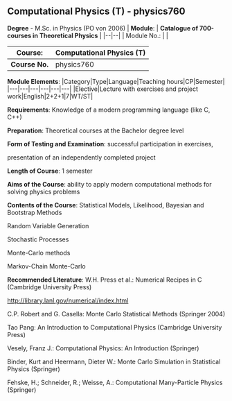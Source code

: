 ## Computational Physics (T) - physics760

**Degree** - M.Sc. in Physics (PO von 2006)
| **Module**: | **Catalogue of 700-courses in Theoretical Physics** |
|--|--|
| Module No.: |  |

| **Course**: | Computational Physics (T) |
|------|------|
| **Course No.** | physics760 |

**Module Elements**:
|Category|Type|Language|Teaching hours|CP|Semester|
|---|---|---|---|---|---|
|Elective|Lecture with exercises and project work|English|2+2+1|7|WT/ST|

**Requirements**:
Knowledge of a modern programming language (like C, C++)

**Preparation**:
Theoretical courses at the Bachelor degree level

**Form of Testing and Examination**:
successful participation in exercises,

presentation of an independently completed project

**Length of Course**:
1 semester

**Aims of the Course**:
ability to apply modern computational methods for solving physics problems

**Contents of the Course**:
Statistical Models, Likelihood, Bayesian and Bootstrap Methods

Random Variable Generation

Stochastic Processes

Monte-Carlo methods

Markov-Chain Monte-Carlo

**Recommended Literature**:
W.H. Press et al.: Numerical Recipes in C (Cambridge University Press)

  http://library.lanl.gov/numerical/index.html

C.P. Robert and G. Casella: Monte Carlo Statistical Methods (Springer 2004)

Tao Pang: An Introduction to Computational Physics (Cambridge University Press)

Vesely, Franz J.: Computational Physics: An Introduction (Springer)

Binder, Kurt and Heermann, Dieter W.: Monte Carlo Simulation in Statistical Physics (Springer)

Fehske, H.; Schneider, R.; Weisse, A.: Computational Many-Particle Physics (Springer)


